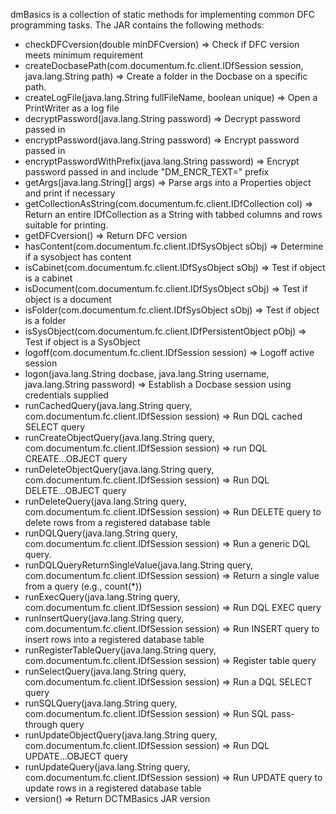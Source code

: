 dmBasics is a collection of static methods for implementing common DFC programming tasks.  The JAR contains the following methods:

* checkDFCversion(double minDFCversion) => Check if DFC version meets minimum requirement
* createDocbasePath(com.documentum.fc.client.IDfSession session, java.lang.String path) => Create a folder in the Docbase on a specific path.
* createLogFile(java.lang.String fullFileName, boolean unique) => Open a PrintWriter as a log file
* decryptPassword(java.lang.String password) => Decrypt password passed in
* encryptPassword(java.lang.String password) => Encrypt password passed in
* encryptPasswordWithPrefix(java.lang.String password) => Encrypt password passed in and include "DM_ENCR_TEXT=" prefix
* getArgs(java.lang.String[] args) => Parse args into a Properties object and print if necessary
* getCollectionAsString(com.documentum.fc.client.IDfCollection col) => Return an entire IDfCollection as a String with tabbed columns and rows suitable for printing.
* getDFCversion() => Return DFC version
* hasContent(com.documentum.fc.client.IDfSysObject sObj) => Determine if a sysobject has content
* isCabinet(com.documentum.fc.client.IDfSysObject sObj) => Test if object is a cabinet
* isDocument(com.documentum.fc.client.IDfSysObject sObj) => Test if object is a document
* isFolder(com.documentum.fc.client.IDfSysObject sObj) => Test if object is a folder
* isSysObject(com.documentum.fc.client.IDfPersistentObject pObj) => Test if object is a SysObject
* logoff(com.documentum.fc.client.IDfSession session) => Logoff active session
* logon(java.lang.String docbase, java.lang.String username, java.lang.String password) => Establish a Docbase session using credentials supplied
* runCachedQuery(java.lang.String query, com.documentum.fc.client.IDfSession session) => Run DQL cached SELECT query
* runCreateObjectQuery(java.lang.String query, com.documentum.fc.client.IDfSession session) => run DQL CREATE...OBJECT query
* runDeleteObjectQuery(java.lang.String query, com.documentum.fc.client.IDfSession session) => Run DQL DELETE...OBJECT query
* runDeleteQuery(java.lang.String query, com.documentum.fc.client.IDfSession session) => Run DELETE query to delete rows from a registered database table
* runDQLQuery(java.lang.String query, com.documentum.fc.client.IDfSession session) => Run a generic DQL query.
* runDQLQueryReturnSingleValue(java.lang.String query, com.documentum.fc.client.IDfSession session) => Return a single value from a query (e.g., count(*))
* runExecQuery(java.lang.String query, com.documentum.fc.client.IDfSession session) => Run DQL EXEC query
* runInsertQuery(java.lang.String query, com.documentum.fc.client.IDfSession session) => Run INSERT query to insert rows into a registered database table
* runRegisterTableQuery(java.lang.String query, com.documentum.fc.client.IDfSession session) => Register table query
* runSelectQuery(java.lang.String query, com.documentum.fc.client.IDfSession session) => Run a DQL SELECT query
* runSQLQuery(java.lang.String query, com.documentum.fc.client.IDfSession session) => Run SQL pass-through query
* runUpdateObjectQuery(java.lang.String query, com.documentum.fc.client.IDfSession session) => Run DQL UPDATE...OBJECT query
* runUpdateQuery(java.lang.String query, com.documentum.fc.client.IDfSession session) => Run UPDATE query to update rows in a registered database table
* version() => Return DCTMBasics JAR version
